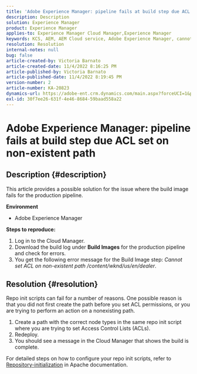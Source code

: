 ```yaml
---
title: 'Adobe Experience Manager: pipeline fails at build step due ACL set on non-existent path'
description: Description
solution: Experience Manager
product: Experience Manager
applies-to: Experience Manager Cloud Manager,Experience Manager
keywords: KCS, AEM, AEM Cloud service, Adobe Experience Manager, cannot set acl on non existent path
resolution: Resolution
internal-notes: null
bug: false
article-created-by: Victoria Barnato
article-created-date: 11/4/2022 8:16:25 PM
article-published-by: Victoria Barnato
article-published-date: 11/4/2022 8:19:45 PM
version-number: 2
article-number: KA-20823
dynamics-url: https://adobe-ent.crm.dynamics.com/main.aspx?forceUCI=1&pagetype=entityrecord&etn=knowledgearticle&id=94c3a48d-7d5c-ed11-9561-6045bd006ce9
exl-id: 30f7ee26-631f-4e46-8684-59baad558a22
---
```

# Adobe Experience Manager: pipeline fails at build step due ACL set on non-existent path

## Description {#description}


This article provides a possible solution for the issue where the build image fails for the production pipeline.

<b>Environment</b>

- Adobe Experience Manager


<b>Steps to reproduce:</b>

1. Log in to the Cloud Manager.
2. Download the build log under <b>Build Images</b> for the production pipeline and check for errors.
3. You get the following error message for the Build Image step: *Cannot set ACL on non-existent path /content/wknd/us/en/dealer*.



## Resolution {#resolution}


Repo init scripts can fail for a number of reasons. One possible reason is that you did not first create the path before you set ACL permissions, or you are trying to perform an action on a nonexisting path.

1. Create a path with the correct node types in the same repo init script where you are trying to set Access Control Lists (ACLs).
2. Redeploy.
3. You should see a message in the Cloud Manager that shows the build is complete.


For detailed steps on how to configure your repo init scripts, refer to [Repository-initialization](https://sling.apache.org/documentation/bundles/repository-initialization.html) in Apache documentation.
